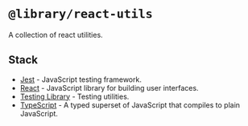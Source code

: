 # `@library/react-utils`

A collection of react utilities.

## Stack

- [Jest](https://facebook.github.io/jest/) - JavaScript testing framework.
- [React](https://facebook.github.io/react/) - JavaScript library for building user interfaces.
- [Testing Library](https://testing-library.com/) - Testing utilities.
- [TypeScript](https://www.typescriptlang.org/) - A typed superset of JavaScript that compiles to plain JavaScript.
